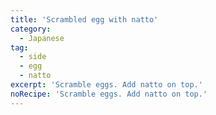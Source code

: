 ```yaml
---
title: 'Scrambled egg with natto'
category:
  - Japanese
tag:
  - side
  - egg
  - natto
excerpt: 'Scramble eggs. Add natto on top.'
noRecipe: 'Scramble eggs. Add natto on top.'
---
```

